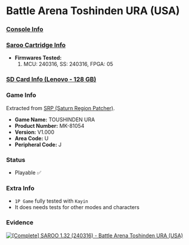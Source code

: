 # Battle Arena Toshinden URA (USA)

### [Console Info](../../../../Info/Consoles/VA13/README.md)

### [Saroo Cartridge Info](../../../../Info/Cartridges/RetroGameParadiseStore/1.32F/README.md)

- <b>Firmwares Tested:</b>
  1. MCU: 240316, SS: 240316, FPGA: 05

### [SD Card Info (Lenovo - 128 GB)](../../../../Info/SdCards/Lenovo/128GB/README.md)

### Game Info

Extracted from [SRP (Saturn Region Patcher)](https://segaxtreme.net/resources/saturn-region-patcher.81/download).

- <b>Game Name:</b> TOUSHINDEN URA
- <b>Product Number:</b> MK-81054
- <b>Version:</b> V1.000
- <b>Area Code:</b> U
- <b>Peripheral Code:</b> J

### Status

- Playable :white_check_mark:

### Extra Info

- `1P Game` fully tested with `Kayin`
- It does needs tests for other modes and characters

### Evidence

[![[Complete] SAROO 1.32 (240316) - Battle Arena Toshinden URA (USA)](https://img.youtube.com/vi/wG_uJ9ltENI/0.jpg)](https://www.youtube.com/watch?v=wG_uJ9ltENI)
